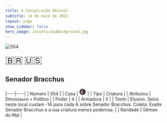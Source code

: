 ```yaml
---
title: A Conspiração Abissal
subtitle: 14 de maio de 2021
layout: page
show_sidebar: false
hero_image: /assets/aoaBackground.jpg
---
```


![054](https://cards-keyforge.s3.eu-north-1.amazonaws.com/media/pt/tac/054.png)

<span title="Português" style="font-size: 32px;cursor: pointer;" onclick="javascript:document.querySelector('img[alt=\'054\']').src=document.querySelector('img[alt=\'054\']').src.replace(/media\/[^/]+/, 'media/pt')">🇧🇷</span>
<span title="English" style="font-size: 32px;cursor: pointer;" onclick="javascript:document.querySelector('img[alt=\'054\']').src=document.querySelector('img[alt=\'054\']').src.replace(/media\/[^/]+/, 'media/en')">🇺🇸</span>

## Senador Bracchus

|----|----|
| Número | 054 |
| Casa | ![Conspiracy](https://raw.githubusercontent.com/cardsofkeyforge/cardsofkeyforge.github.io/master/tac/conspiracy.png "Conspiração") |
| Tipo | Criatura |
| Atributos | Dinossauro • Político |
| Poder | 4 |
| Armadura | 0 |
| Texto | Elusivo. Selos neste local custam -1A para cada  A sobre Senador Bracchus. Coleta: Exalte Senador Bracchus e a  sua criatura menos poderosa. |
| Raridade | Gêmeo do Mal |
